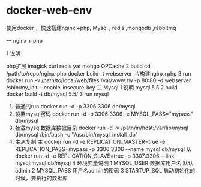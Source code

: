 # docker-web-env

使用docker ，快速搭建nginx +php, Mysql , redis ,mongodb ,rabbitmq

一 nginx + php 


 1 说明
 
   php扩展  imagick curl redis yaf mongo OPCache 
 2 build
   cd /path/to/repo/nginx-php
   docker build -t webserver .  #构建nginx+php 
 3 run
   docker run -v /path/to/local/web/files:/var/www:rw -p 80:80 -d webserver /sbin/my_init --enable-insecure-key
二 Mysql
 1 说明
   mysql 5.5
 2 build
   docker build -t db/mysql 5.5/
 3 run mysql
   1. 普通的run 
      docker run -d -p 3306:3306 db/mysql
   2. 设置mysql密码
      docker run -d -p 3306:3306 -e MYSQL_PASS="mypass" db/mysql
   3. 挂载mysql数据库数据目录
      docker run -d -v /path/in/host:/var/lib/mysql db/mysql /bin/bash -c "/usr/bin/mysql_install_db"
   4. 主从复制
      主 docker run -d -e REPLICATION_MASTER=true -e REPLICATION_PASS=mypass -p 3306:3306 --name mysql db/mysql
      从 docker run -d -e REPLICATION_SLAVE=true -p 3307:3306 --link mysql:mysql db/mysql
  4 环境变量说明
     1 MYSQL_USER  数据库用户名  默认 admin
     2 MYSQL_PASS  用户名admin的密码
     3 STARTUP_SQL 启动初始化的时候，要执行的数据库  

